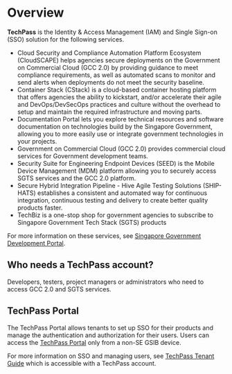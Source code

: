 # Overview

**TechPass** is the Identity & Access Management (IAM) and Single Sign-on (SSO) solution for the following services.

- Cloud Security and Compliance Automation Platform Ecosystem (CloudSCAPE) helps agencies secure deployments on the Government on Commercial Cloud (GCC 2.0) by providing guidance to meet compliance requirements, as well as automated scans to monitor and send alerts when deployments do not meet the security baseline.
- Container Stack (CStack) is a cloud-based container hosting platform that offers agencies the ability to kickstart, and/or accelerate their agile and DevOps/DevSecOps practices and culture without the overhead to setup and maintain the required infrastructure and moving parts.
- Documentation Portal lets you explore technical resources and software documentation on technologies build by the Singapore Government, allowing you to more easily use or integrate government technologies in your projects.
- Government on Commercial Cloud (GCC 2.0) provides commercial cloud services for Government development teams.
- Security Suite for Engineering Endpoint Devices (SEED) is the Mobile Device Management (MDM) platform allowing you to securely access SGTS services and the GCC 2.0 platform.
- Secure Hybrid Integration Pipeline - Hive Agile Testing Solutions (SHIP-HATS) establishes a consistent and automated way for continuous integration, continuous testing and delivery to create better quality products faster.
- TechBiz is a one-stop shop for government agencies to subscribe to Singapore Government Tech Stack (SGTS) products
<!--
API Exchange Cloud (APEX Cloud) is a centralised and secured API platform for accessing Government services.
Cloud File Transfer (CFT) is a lightweight, fully managed, API-driven service that allows agencies or businesses to transfer files easily, securely and efficiently at scale.
StackOps is a monitoring tool that focuses on the most important and critical user actions of a user’s service featuring automated reactions based on the golden monitoring and logging metrics such as latency, load, limit, and errors.
-->
For more information on these services, see [Singapore Government Development Portal](https://www.developer.tech.gov.sg).

## Who needs a TechPass account?

Developers, testers, project managers or administrators who need to access GCC 2.0 and SGTS services.

## TechPass Portal

The TechPass Portal allows tenants to set up SSO for their products and manage the authentication and authorization for their users. Users can access the [TechPass Portal](https://portal.techpass.gov.sg) only from a non-SE GSIB device.

For more information on SSO and managing users, see [TechPass Tenant Guide](https://docs.developer.tech.gov.sg/docs/techpass-tenant-guide/#/) which is accessible with a TechPass account.


